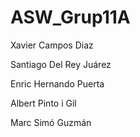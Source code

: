 # ASW_Grup11A

Xavier Campos Diaz

Santiago Del Rey Juárez

Enric Hernando Puerta

Albert Pinto i Gil

Marc Simó Guzmán
